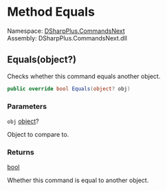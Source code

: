 # Method Equals

Namespace: [DSharpPlus.CommandsNext](DSharpPlus.CommandsNext.md)  
Assembly: DSharpPlus.CommandsNext.dll

## <a id="DSharpPlus_CommandsNext_Command_Equals_System_Object_"></a>Equals\(object?\)

Checks whether this command equals another object.

```csharp
public override bool Equals(object? obj)
```

### Parameters

`obj` [object](https://learn.microsoft.com/dotnet/api/system.object)?

Object to compare to.

### Returns

[bool](https://learn.microsoft.com/dotnet/api/system.boolean)

Whether this command is equal to another object.

